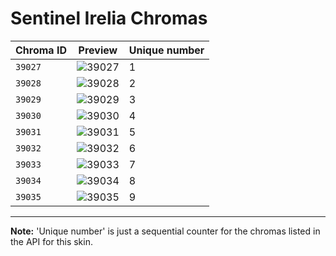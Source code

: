 # Sentinel Irelia Chromas

| Chroma ID | Preview | Unique number |
|---|---|---|
| `39027` | ![39027](https://raw.communitydragon.org/latest/plugins/rcp-be-lol-game-data/global/default/v1/champion-chroma-images/39/39027.png) | 1 |
| `39028` | ![39028](https://raw.communitydragon.org/latest/plugins/rcp-be-lol-game-data/global/default/v1/champion-chroma-images/39/39028.png) | 2 |
| `39029` | ![39029](https://raw.communitydragon.org/latest/plugins/rcp-be-lol-game-data/global/default/v1/champion-chroma-images/39/39029.png) | 3 |
| `39030` | ![39030](https://raw.communitydragon.org/latest/plugins/rcp-be-lol-game-data/global/default/v1/champion-chroma-images/39/39030.png) | 4 |
| `39031` | ![39031](https://raw.communitydragon.org/latest/plugins/rcp-be-lol-game-data/global/default/v1/champion-chroma-images/39/39031.png) | 5 |
| `39032` | ![39032](https://raw.communitydragon.org/latest/plugins/rcp-be-lol-game-data/global/default/v1/champion-chroma-images/39/39032.png) | 6 |
| `39033` | ![39033](https://raw.communitydragon.org/latest/plugins/rcp-be-lol-game-data/global/default/v1/champion-chroma-images/39/39033.png) | 7 |
| `39034` | ![39034](https://raw.communitydragon.org/latest/plugins/rcp-be-lol-game-data/global/default/v1/champion-chroma-images/39/39034.png) | 8 |
| `39035` | ![39035](https://raw.communitydragon.org/latest/plugins/rcp-be-lol-game-data/global/default/v1/champion-chroma-images/39/39035.png) | 9 |

---

**Note:** 'Unique number' is just a sequential counter for the chromas listed in the API for this skin.